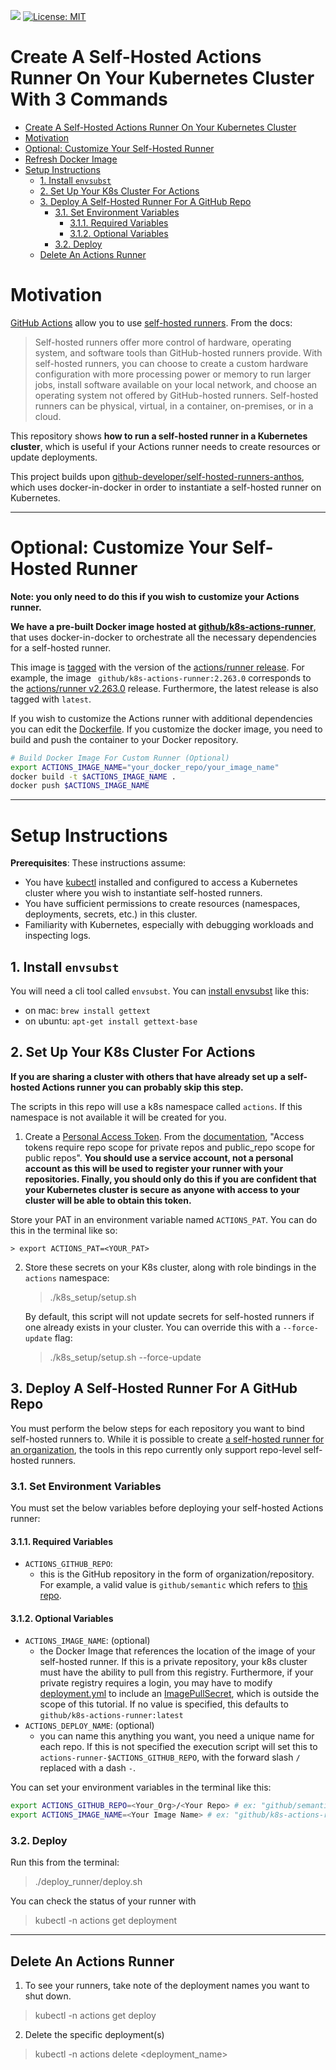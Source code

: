 ![](https://github.com/machine-learning-apps/self-hosted-k8s-runner/workflows/Update-Image/badge.svg) [![License: MIT](https://img.shields.io/badge/License-MIT-blue.svg)](https://opensource.org/licenses/MIT)

# Create A Self-Hosted Actions Runner On Your Kubernetes Cluster With 3 Commands

<!-- TOC depthFrom:1 depthTo:6 withLinks:1 updateOnSave:1 orderedList:0 -->

- [Create A Self-Hosted Actions Runner On Your Kubernetes Cluster](#create-a-self-hosted-actions-runner-on-your-kubernetes-cluster)
- [Motivation](#motivation)
- [Optional: Customize Your Self-Hosted Runner](#optional-customize-your-self-hosted-runner)
- [Refresh Docker Image](#refresh-docker-image)
- [Setup Instructions](#setup-instructions)
	- [1. Install `envsubst`](#1-install-envsubst)
	- [2. Set Up Your K8s Cluster For Actions](#2-set-up-your-k8s-cluster-for-actions)
	- [3. Deploy A Self-Hosted Runner For A GitHub Repo](#3-deploy-a-self-hosted-runner-for-a-github-repo)
		- [3.1. Set Environment Variables](#31-set-environment-variables)
			- [3.1.1. Required Variables](#311-required-variables)
			- [3.1.2. Optional Variables](#312-optional-variables)
		- [3.2. Deploy](#32-deploy)
	- [Delete An Actions Runner](#delete-an-actions-runner)

<!-- /TOC -->

# Motivation

[GitHub Actions](https://github.com/features/actions) allow you to use [self-hosted runners](https://help.github.com/en/actions/hosting-your-own-runners/about-self-hosted-runners).  From the docs:

> Self-hosted runners offer more control of hardware, operating system, and software tools than GitHub-hosted runners provide. With self-hosted runners, you can choose to create a custom hardware configuration with more processing power or memory to run larger jobs, install software available on your local network, and choose an operating system not offered by GitHub-hosted runners. Self-hosted runners can be physical, virtual, in a container, on-premises, or in a cloud.

This repository shows **how to run a self-hosted runner in a Kubernetes cluster**, which is useful if your Actions runner needs to create resources or update deployments.  

This project builds upon [github-developer/self-hosted-runners-anthos](https://github.com/github-developer/self-hosted-runners-anthos), which uses docker-in-docker in order to  instantiate a self-hosted runner on Kubernetes.
___

# Optional: Customize Your Self-Hosted Runner

**Note: you only need to do this if you wish to customize your Actions runner.**

**We have a pre-built Docker image hosted at [github/k8s-actions-runner](https://hub.docker.com/r/github/k8s-actions-runner)**, that uses docker-in-docker to orchestrate all the necessary dependencies for a self-hosted runner.

This image is [tagged](https://hub.docker.com/r/github/k8s-actions-runner/tags) with the version of the [actions/runner release](https://github.com/actions/runner/releases/).  For example, the image ` github/k8s-actions-runner:2.263.0` corresponds to the [actions/runner v2.263.0](https://github.com/actions/runner/releases/tag/v2.263.0) release.  Furthermore, the latest release is also tagged with `latest`.

If you wish to customize the Actions runner with additional dependencies you can edit the [Dockerfile](./Dockerfile).  If you customize the docker image, you need to build and push the container to your Docker repository.

```bash
# Build Docker Image For Custom Runner (Optional)
export ACTIONS_IMAGE_NAME="your_docker_repo/your_image_name"
docker build -t $ACTIONS_IMAGE_NAME .
docker push $ACTIONS_IMAGE_NAME
```
___

# Setup Instructions

**Prerequisites**: These instructions assume:
  - You have [kubectl](https://kubernetes.io/docs/tasks/tools/install-kubectl/) installed and configured to access a Kubernetes cluster where you wish to instantiate self-hosted runners.
  - You have sufficient permissions to create resources (namespaces, deployments, secrets, etc.) in this cluster.
  - Familiarity with Kubernetes, especially with debugging workloads and inspecting logs.

##  1. Install `envsubst`

You will need a cli tool called `envsubst`.  You can [install envsubst](https://command-not-found.com/envsubst) like this:

- on mac: `brew install gettext`
- on ubuntu: `apt-get install gettext-base`

##  2. Set Up Your K8s Cluster For Actions

**If you are sharing a cluster with others that have already set up a self-hosted Actions runner you can probably skip this step.**

The scripts in this repo will use a k8s namespace called `actions`.  If this namespace is not available it will be created for you.

1. Create a [Personal Access Token](https://help.github.com/en/github/authenticating-to-github/creating-a-personal-access-token-for-the-command-line). From the [documentation](https://developer.github.com/v3/actions/self_hosted_runners/), "Access tokens require repo scope for private repos and public_repo scope for public repos".  **You should use a service account, not a personal account as this will be used to register your runner with your repositories.  Finally, you should only do this if you are confident that your Kubernetes cluster is secure as anyone with access to your cluster will be able to obtain this token.**  

Store your PAT in an environment variable named `ACTIONS_PAT`.  You can do this in the terminal like so:

    > export ACTIONS_PAT=<YOUR_PAT>

2. Store these secrets on your K8s cluster, along with role bindings in the `actions` namespace:

    > ./k8s_setup/setup.sh


    By default, this script will not update secrets for self-hosted runners if one already exists in your cluster.  You can override this with a `--force-update` flag:

    > ./k8s_setup/setup.sh --force-update

##  3. Deploy A Self-Hosted Runner For A GitHub Repo

You must perform the below steps for each repository you want to bind self-hosted runners to.  While it is possible to create [a self-hosted runner for an organization](https://github.blog/changelog/2020-04-22-github-actions-organization-level-self-hosted-runners/), the tools in this repo currently only support repo-level self-hosted runners.  

###  3.1. Set Environment Variables

You must set the below variables before deploying your self-hosted Actions runner:

####  3.1.1. Required Variables

- `ACTIONS_GITHUB_REPO`:
  - this is the GitHub repository in the form of organization/repository.  For example, a valid value is `github/semantic` which refers to [this repo](https://github.com/github/semantic).

####  3.1.2. Optional Variables
- `ACTIONS_IMAGE_NAME`: (optional)
  - the Docker Image that references the location of the image of your self-hosted runner.  If this is a private repository, your k8s cluster must have the ability to pull from this registry.  Furthermore, if your private registry requires a login, you may have to modify [deployment.yml](./deploy_runner/deployment.yml) to include an [ImagePullSecret](https://kubernetes.io/docs/tasks/configure-pod-container/pull-image-private-registry/), which is outside the scope of this tutorial.  If no value is specified, this defaults to `github/k8s-actions-runner:latest`
- `ACTIONS_DEPLOY_NAME`: (optional)
  - you can name this anything you want, you need a unique name for each repo.  If this is not specified the execution script will set this to `actions-runner-$ACTIONS_GITHUB_REPO`, with the forward slash `/` replaced with a dash `-`.

You can set your environment variables in the terminal like this:

```bash
export ACTIONS_GITHUB_REPO=<Your_Org>/<Your Repo> # ex: "github/semantic"
export ACTIONS_IMAGE_NAME=<Your Image Name> # ex: "github/k8s-actions-runner:2.263.0"
```

###  3.2. Deploy

Run this from the terminal:

> ./deploy_runner/deploy.sh

You can check the status of your runner with

> kubectl -n actions get deployment

___

##  Delete An Actions Runner

1. To see your runners, take note of the deployment names you want to shut down.

> kubectl -n actions get deploy

2. Delete the specific deployment(s)

> kubectl -n actions delete <deployment_name>
